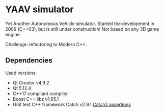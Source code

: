 # YAAV simulator

Yet Another Autonomous Vehicle simulator. Started the development in 2009 (C++03), but is still under construction!
Not based on any 3D game engine.

Challenge: refactoring to Modern C++.

## Dependencies

Used versions:
- Qt Creator v4.9.2
- Qt 5.12.4
- C++17 compliant compiler
- Boost C++ libs v1.65.1
- Unit test C++ framework Catch v2.9.1 [Catch2 assertions](https://github.com/catchorg/Catch2/blob/master/docs/assertions.md)
